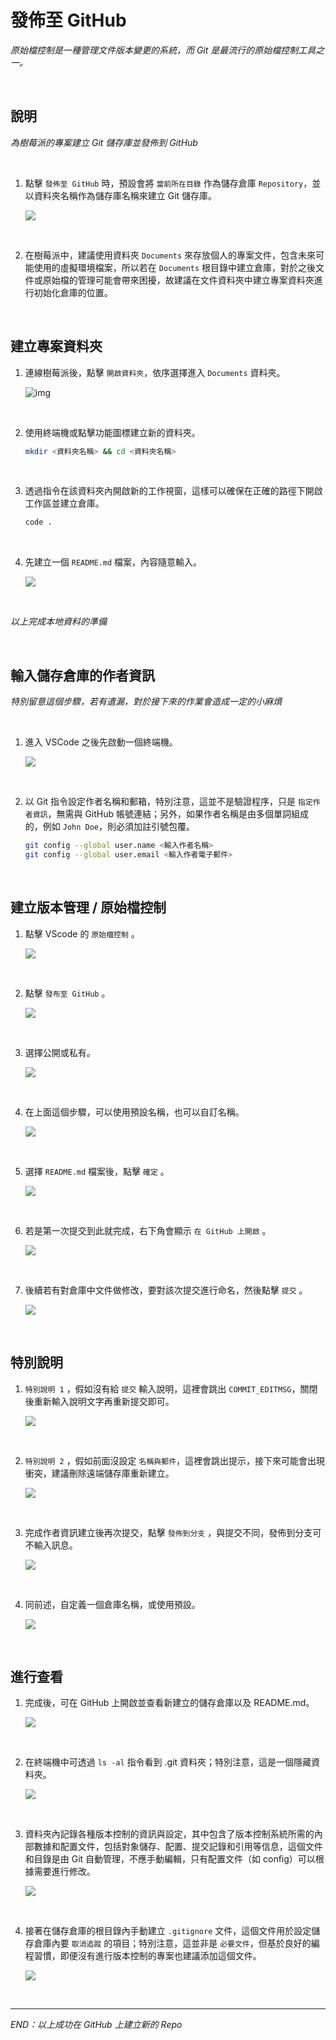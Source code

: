 # 發佈至 GitHub

_原始檔控制是一種管理文件版本變更的系統，而 Git 是最流行的原始檔控制工具之一。_

<br>

## 說明

_為樹莓派的專案建立 Git 儲存庫並發佈到 GitHub_

<br>

1. 點擊 `發佈至 GitHub` 時，預設會將 `當前所在目錄` 作為儲存倉庫 `Repository`，並以資料夾名稱作為儲存庫名稱來建立 Git 儲存庫。

   ![](images/img_69.png)

<br>

2. 在樹莓派中，建議使用資料夾 `Documents` 來存放個人的專案文件，包含未來可能使用的虛擬環境檔案，所以若在 `Documents` 根目錄中建立倉庫，對於之後文件或原始檔的管理可能會帶來困擾，故建議在文件資料夾中建立專案資料夾進行初始化倉庫的位置。

<br>

## 建立專案資料夾

1. 連線樹莓派後，點擊 `開啟資料夾`，依序選擇進入 `Documents` 資料夾。

   ![img](images/img_11.png)

<br>

2. 使用終端機或點擊功能圖標建立新的資料夾。

   ```bash
   mkdir <資料夾名稱> && cd <資料夾名稱>
   ```

<br>

3. 透過指令在該資料夾內開啟新的工作視窗，這樣可以確保在正確的路徑下開啟工作區並建立倉庫。

   ```bash
   code .
   ```

<br>

4. 先建立一個 `README.md` 檔案，內容隨意輸入。

   ![](images/img_12.png)

<br>

_以上完成本地資料的準備_

<br>

## 輸入儲存倉庫的作者資訊

_特別留意這個步驟，若有遺漏，對於接下來的作業會造成一定的小麻煩_

<br>

1. 進入 VSCode 之後先啟動一個終端機。

   ![](images/img_21.png)

<br>

2. 以 Git 指令設定作者名稱和郵箱，特別注意，這並不是驗證程序，只是 `指定作者資訊`，無需與 GitHub 帳號連結；另外，如果作者名稱是由多個單詞組成的，例如 `John Doe`，則必須加註引號包覆。

   ```bash
   git config --global user.name <輸入作者名稱>
   git config --global user.email <輸入作者電子郵件>
   ```

<br>

## 建立版本管理 / 原始檔控制

1. 點擊 VScode 的 `原始檔控制` 。

   ![](images/img_13.png)

<br>

2. 點擊 `發布至 GitHub` 。
   
   ![](images/img_14.png)

<br>

3. 選擇公開或私有。

   ![](images/img_16.png)

<br>

4. 在上面這個步驟，可以使用預設名稱，也可以自訂名稱。

   ![](images/img_15.png)

<br>

5. 選擇 `README.md` 檔案後，點擊 `確定` 。

   ![](images/img_17.png)

<br>

6. 若是第一次提交到此就完成，右下角會顯示 `在 GitHub 上開啟` 。

   ![](images/img_62.png)

<br>

7. 後續若有對倉庫中文件做修改，要對該次提交進行命名，然後點擊 `提交` 。

   ![](images/img_18.png)

<br>

## 特別說明

1. `特別說明 1` ，假如沒有給 `提交` 輸入說明，這裡會跳出 `COMMIT_EDITMSG`，關閉後重新輸入說明文字再重新提交即可。

   ![](images/img_63.png)

<br>

2. `特別說明 2` ，假如前面沒設定 `名稱與郵件`，這裡會跳出提示，接下來可能會出現衝突，建議刪除遠端儲存庫重新建立。

   ![](images/img_19.png)

<br>

3. 完成作者資訊建立後再次提交，點擊 `發佈到分支` ，與提交不同，發佈到分支可不輸入訊息。

   ![](images/img_20.png)

<br>

4. 同前述，自定義一個倉庫名稱，或使用預設。

   ![](images/img_16.png)

<br>

## 進行查看


1. 完成後，可在 GitHub 上開啟並查看新建立的儲存倉庫以及 README.md。

   ![](images/img_22.png)

<br>

2. 在終端機中可透過 `ls -al` 指令看到 .git 資料夾；特別注意，這是一個隱藏資料夾。

   ![](images/img_23.png)

<br>

3. 資料夾內記錄各種版本控制的資訊與設定，其中包含了版本控制系統所需的內部數據和配置文件，包括對象儲存、配置、提交記錄和引用等信息，這個文件和目錄是由 Git 自動管理，不應手動編輯，只有配置文件（如 config）可以根據需要進行修改。

   ![](images/img_64.png)

<br>

4. 接著在儲存倉庫的根目錄內手動建立 `.gitignore` 文件，這個文件用於設定儲存倉庫內要 `取消追蹤` 的項目；特別注意，這並非是 `必要文件`，但基於良好的編程習慣，即便沒有進行版本控制的專案也建議添加這個文件。

   ![](images/img_24.png)

<br>

___

_END：以上成功在 GitHub 上建立新的 Repo_
